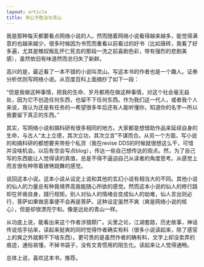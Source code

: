 ```yaml
---
layout: article
title: 徐公子胜治与灵山
---
```


我是那种每天都要看点网络小说的人。然而随着网络小说看得越来越多，能觉得满意的也越来越少，很多时候因为书荒而重看以前看过的好书（比如唐砖，我看了好多遍，尤其是雉奴叛乱怀仁死去的那段一洗之前喜剧色彩，带有强烈的悲剧美感），虽然依旧有味道然而总归失了新鲜。

高兴的是，最近看了一本不错的小说叫灵山。写这本书的作者也是一个趣人。证券分析优则写网络小说。从百度百科上面摘抄了如下一段：

“但是我做这种事情，把我的生命、岁月都用在做这种事情，对这个社会毫无益处，因为它不创造任何东西，也留不下任何东西。作为我们这一代人，或者我个人来说，我认为还是有任务的—希望很多年后还有人能听懂你，知道你的名字—所以我要留下真正的东西。”

其实，写网络小说和搞科研有很多相同的地方。大家都是想借助作品来延续自身的生命，与古人“太上立德，其次立功，其次立言”不谋而合。从另一个方面，写小说的和搞科研的都想要夹带些个私货（我在revise DDS的时候就很想这么干，可惜并没啥机会。以后有空会写点blog），传达一些自己想传达的观点。然，为了自己写的东西能让人觉得读的真值，总是不得不逼迫自己从读者的角度思考。从感觉上而言很有种带着镣铐跳舞的感觉。

说回这本小说。这本小说从设定上说和其他的玄幻小说有相当大的不同。其他小说的仙人的力量总有种我境界高我能随心所欲的感觉。然而这本小说的仙人的修行路却在斧凿自身，践行规矩。别人对仙人的情绪会变成仙人的劫难，仙人言出则必行，菩萨如果做恶事便不会再是菩萨。这种设定虽然不爽（爽是网络小说的核心），但是却很漂亮宁和。像是远处的青山一样。

从功底上说，能看出来这个作者涉猎颇广。尖里之论，江湖套路，历史故事，神话传说信手拈来，读起来挺爽的同时觉得作者确实有料（很多小说读起来，除了感官上的爽之外就剩不下啥东西）。更可贵的是虽然作者的确有料，文字上却没卖弄的痕迹，通俗易懂，不掉书袋子，没有文青惯用的陌生化。读起来让人觉得通畅。

总体上说，喜欢这本书，推荐。
